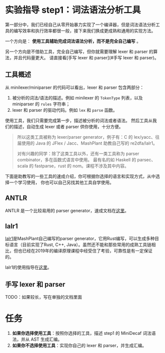 # 实验指导 step1：词法语法分析工具
第一部分中，我们已经自己从零开始暴力实现了一个编译器，但是词法语法分析工具的编写效率和执行效率都很一般，接下来我们换成更成熟和通用的实现方法。

一个方向是： **使用工具辅助完成词法语法分析，而不是完全自己编写** 。

另一个方向是不借助工具，完全自己编写，但你就需要理解 lexer 和 parser 的算法，并且代码量更大。
请直接看[手写 lexer 和 parser](#手写 lexer 和 parser)。

## 工具概述
从 minilexer/miniparser 的代码可以看出，lexer 和 parser 包含两部分：
1. 被分析的词法/语法的描述。例如 minilexer 的 `TokenType` 列表，以及 miniparser 的 `rules` 字符串；
2. lexer 和 parser 的驱动代码。例如 `lex` 和 `parse` 函数。

使用工具，我们只需要完成第一步，描述被分析的词法或者语法。
然后工具从我们的描述，自动生成 lexer 或者 parser 供你使用，十分方便。

> 所以这类工具被称为 lexer/parser generator，例子有：C 的 lex/yacc、往届使用的 Java 的 JFlex / Jacc、MashPlant 助教自己写的 re2dfa/lalr1。
>
> 对有兴趣的同学：除了这类工具以外，还有一类工具称为 parser combinator，多在函数式语言中使用。
> 最有名的如 Haskell 的 parsec、scala 的 fastparse，rust 的 nom。课程不涉及其中内容。

下面是助教写的一些工具的速成介绍，你可根据你选择的语言和实现方式，从中选择一个学习使用，
你也可以自己另找其他工具自学使用。

## ANTLR
ANTLR 是一个比较易用的 parser generator，速成文档在[这里](./antlr.md)。

## lalr1
[lalr1](https://github.com/MashPlant/lalr1)是MashPlant自己编写的parser generator，它用Rust编写，可以生成多种目标语言（目前实现了Rust, C++, Java）。虽然还不能和那些常用的成熟工具链相比，但也已经在2019年的编译原理课程中经受住了考验，可靠性是有一定保证的。

lalr1的使用指导在[这里](https://mashplant.online/2020/08/17/lalr1-introduction/)。

## 手写 lexer 和 parser
TODO：如果较长，写在单独的文档里面


# 任务
1. **如果你选择使用工具**：按照你选择的工具，描述 step1 的 MiniDecaf 词法语法，并从 AST 生成汇编。
2. **如果你不选择使用工具**：实现你自己的 lexer 和 parser，并生成汇编。
